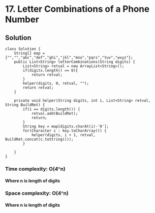 # 17. Letter Combinations of a Phone Number
## Solution
```
class Solution {
    String[] map = {"","","abc","def","ghi","jkl","mno","pqrs","tuv","wxyz"};
    public List<String> letterCombinations(String digits) {
        List<String> retval = new ArrayList<String>();
        if(digits.length() == 0){
            return retval;
        }
        helper(digits, 0, retval, "");
		return retval;
    }

	private void helper(String digits, int i, List<String> retval, String BuildRet) {
		if(i == digits.length()) {
			retval.add(BuildRet);
			return;
		}
		String key = map[digits.charAt(i)-'0'];
		for(Character c : key.toCharArray()) {
			helper(digits, i + 1, retval, BuildRet.concat(c.toString()));
		}
		
	}
}
```
### Time complexity: O(4^n)
#### Where n is length of digits
### Space complexity: O(4^n)
#### Where n is length of digits